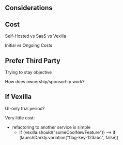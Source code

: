 ## Considerations

## Cost

Self-Hosted vs SaaS vs Vexilla

Initial vs Ongoing Costs

## Prefer Third Party

Trying to stay objective

How does ownership/sponsorhip work?

## If Vexilla

UI-only trial period?

Very little cost:

- refactoring to another service is simple
  - if (vexilla.should("someCoolNewFeature")) --> if (launchDarkly.variation("flag-key-123abc", false))
